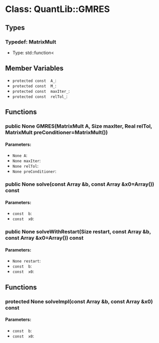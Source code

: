 # Class: QuantLib::GMRES

## Types
### Typedef: MatrixMult
- Type: std::function< 

## Member Variables
- `protected const  A_`: 
- `protected const  M_`: 
- `protected const  maxIter_`: 
- `protected const  relTol_`: 

## Functions
### public None GMRES(MatrixMult A, Size maxIter, Real relTol, MatrixMult preConditioner=MatrixMult())

#### Parameters:
- `None A`: 
- `None maxIter`: 
- `None relTol`: 
- `None preConditioner`: 

### public None solve(const Array &b, const Array &x0=Array()) const

#### Parameters:
- `const  b`: 
- `const  x0`: 

### public None solveWithRestart(Size restart, const Array &b, const Array &x0=Array()) const

#### Parameters:
- `None restart`: 
- `const  b`: 
- `const  x0`: 

## Functions
### protected None solveImpl(const Array &b, const Array &x0) const

#### Parameters:
- `const  b`: 
- `const  x0`: 

